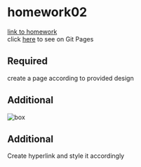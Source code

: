 # homework02
[link to homework](https://github.com/garevna/wiki/wiki/hw-02) <br>
click [here](https://demiez.github.io/homework02/) to see on Git Pages

## Required
create a page according to provided design

## Additional
![box](https://github.com/garevna/wiki/raw/master/media/hw-02.gif?raw=true)

## Additional
Create hyperlink and style it accordingly
